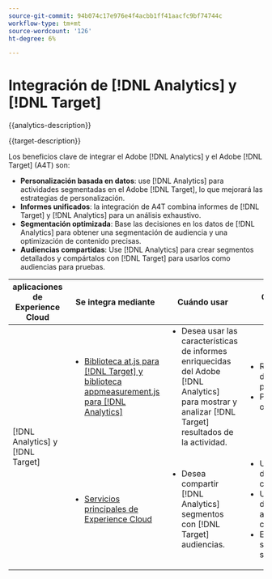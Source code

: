 ```yaml
---
source-git-commit: 94b074c17e976e4f4acbb1ff41aacfc9bf74744c
workflow-type: tm+mt
source-wordcount: '126'
ht-degree: 6%

---
```



# Integración de [!DNL Analytics] y [!DNL Target]

{{analytics-description}}

{{target-description}}

Los beneficios clave de integrar el Adobe [!DNL Analytics] y el Adobe [!DNL Target] (A4T) son:

+ **Personalización basada en datos**: use [!DNL Analytics] para actividades segmentadas en el Adobe [!DNL Target], lo que mejorará las estrategias de personalización.
+ **Informes unificados**: la integración de A4T combina informes de [!DNL Target] y [!DNL Analytics] para un análisis exhaustivo.
+ **Segmentación optimizada**: Base las decisiones en los datos de [!DNL Analytics] para obtener una segmentación de audiencia y una optimización de contenido precisas.
+ **Audiencias compartidas**: Use [!DNL Analytics] para crear segmentos detallados y compártalos con [!DNL Target] para usarlos como audiencias para pruebas.

<table>
    <thead>
            <tr>
                <th>aplicaciones de Experience Cloud</th>
                <th>Se integra mediante</th>
                <th>Cuándo usar</th>
                <th>Casos de uso comunes</th>
            </tr>
    </thead>
    <tbody>
        <tr>
            <td rowspan="2">[!DNL Analytics] y [!DNL Target]</td>
            <td>
                <ul style="margin-top: 0;">
                    <li><a href="../../integrations/tutorials/analytics-target/analytics-target.md" target="_blank" rel="noreferrer">Biblioteca at.js para [!DNL Target] y biblioteca appmeasurement.js para [!DNL Analytics]</a></li>
                </ul>
            </td>
            <td>
                <ul style="margin-top: 0;">
                    <li>Desea usar las características de informes enriquecidas del Adobe [!DNL Analytics] para mostrar y analizar [!DNL Target] resultados de la actividad.</li>
                </ul>
            </td>
            <td>
                <ul style="margin-top: 0;">
                    <li>Recomendaciones de contenido personalizadas.</li>
                    <li>Pruebas A/B y optimización.</li>
                </ul>
            </td>
        </tr>
        <tr>
            <td>
                <ul style="margin-top: 0;">
                    <li><a href="https://experienceleague.adobe.com/docs/target/using/integrate/mmp.html?lang=es" target="_blank" rel="noreferrer">Servicios principales de Experience Cloud</a></li>
                </ul>
            </td>
            <td>
                <ul style="margin-top: 0;">
                    <li>Desea compartir [!DNL Analytics] segmentos con [!DNL Target] audiencias.</li>
                </ul>
            </td>
            <td>
                <ul style="margin-top: 0;">
                    <li>Uso compartido de segmentos del convertidor</li>
                    <li>Uso compartido de segmentos de afinidad de contenido</li>
                    <li>Experiencias segmentadas y segmentadas.</li>
                </ul>
            </td>
        </tr>
    </tbody>
</table>
